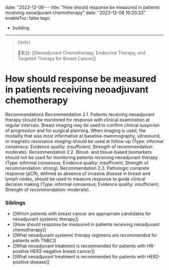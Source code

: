 date: "2023-12-06---
title: "How should response be measured in patients receiving neoadjuvant chemotherapy"
date: "2023-12-06 16:20:33"
enableToc: false
tags:
  - building
---
> [!info]
>
> 🌱來自: [[Neoadjuvant Chemotherapy, Endocrine Therapy, and Targeted Therapy for Breast Cancer]]
# How should response be measured in patients receiving neoadjuvant chemotherapy
Recommendations
Recommendation 2.1.
Patients receiving neoadjuvant therapy should be monitored for response with clinical examination at regular intervals. Breast imaging may be used to confirm clinical suspicion of progression and for surgical planning. When imaging is used, the modality that was most informative at baseline-mammography, ultrasound, or magnetic resonance imaging-should be used at follow-up (Type: informal consensus; Evidence quality: insufficient; Strength of recommendation: moderate).
Recommendation 2.2.
Blood- and tissue-based biomarkers should not be used for monitoring patients receiving neoadjuvant therapy (Type: informal consensus; Evidence quality: insufficient; Strength of recommendation: strong).
Recommendation 2.3.
Pathologic complete response (pCR), defined as absence of invasive disease in breast and lymph nodes, should be used to measure response to guide clinical decision making (Type: informal consensus; Evidence quality: insufficient; Strength of recommendation: moderate).
### Siblings
- [[Which patients with breast cancer are appropriate candidates for neoadjuvant systemic therapy]]
- [[How should response be measured in patients receiving neoadjuvant chemotherapy]]
- [[What neoadjuvant systemic therapy regimens are recommended for patients with TNBC]]
- [[What neoadjuvant treatment is recommended for patients with HR-positive HER2-negative breast cancer]]
- [[What neoadjuvant treatment is recommended for patients with HER2-positive disease]]
